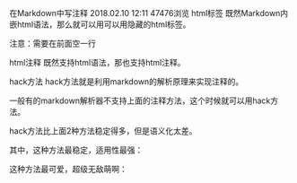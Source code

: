 在Markdown中写注释
2018.02.10 12:11 47476浏览
html标签
既然Markdown内嵌html语法，那么就可以用可以用隐藏的html标签。

注意：需要在前面空一行


<div style='display: none'>
哈哈我是注释，不会在浏览器中显示。
我也是注释。
</div>
html注释
既然支持html语法，那也支持html注释。


<!--哈哈我是注释，不会在浏览器中显示。-->

<!--
哈哈我是多段
注释，
不会在浏览器中显示。
-->
hack方法
hack方法就是利用markdown的解析原理来实现注释的。

一般有的markdown解析器不支持上面的注释方法，这个时候就可以用hack方法。

hack方法比上面2种方法稳定得多，但是语义化太差。

[comment]: <> (哈哈我是注释，不会在浏览器中显示。)
[comment]: <> (哈哈我是注释，不会在浏览器中显示。)
[comment]: <> (哈哈我是注释，不会在浏览器中显示。)
[//]: <> (哈哈我是注释，不会在浏览器中显示。)
[//]: # (哈哈我是注释，不会在浏览器中显示。)
其中，这种方法最稳定，适用性最强：

[//]: # (哈哈我是注释，不会在浏览器中显示。)
这种方法最可爱，超级无敌萌啊：

[^_^]: # (哈哈我是注释，不会在浏览器中显示。)